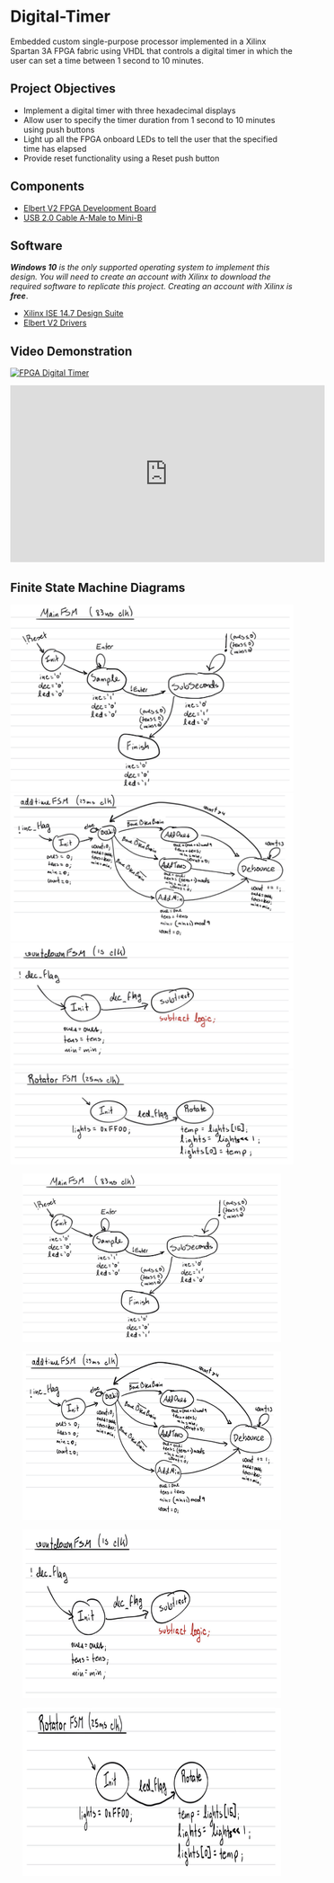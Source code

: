 # Digital-Timer
Embedded custom single-purpose processor implemented in a Xilinx Spartan 3A FPGA fabric using VHDL that controls a digital timer in which the user can set a time between 1 second to 10 minutes.

## Project Objectives
* Implement a digital timer with three hexadecimal displays
* Allow user to specify the timer duration from 1 second to 10 minutes using push buttons
* Light up all the FPGA onboard LEDs to tell the user that the specified time has elapsed
* Provide reset functionality using a Reset push button

## Components
* [Elbert V2 FPGA Development Board](https://numato.com/product/elbert-v2-spartan-3a-fpga-development-board)
* [USB 2.0 Cable A-Male to Mini-B](https://www.amazon.com/AmazonBasics-USB-2-0-Cable-Male/dp/B00NH11N5A)

## Software
_**Windows 10** is the only supported operating system to implement this design.
You will need to create an account with Xilinx to download the required software to replicate this project. Creating an account with Xilinx is **free**_.
* [Xilinx ISE 14.7 Design Suite](https://www.xilinx.com/member/forms/download/xef.html?filename=Xilinx_ISE_DS_14.7_1015_1.tar)
* [Elbert V2 Drivers](https://numato.com/wp-content/uploads/2019/06/numatocdcdriver.zip)

## Video Demonstration
[![FPGA Digital Timer](https://img.youtube.com/vi/oacW3tYSKds/0.jpg)](https://www.youtube.com/watch?v=oacW3tYSKds)
<iframe width="560" height="315" src="https://www.youtube.com/embed/oacW3tYSKds" frameborder="0" allow="accelerometer; autoplay; encrypted-media; gyroscope; picture-in-picture" allowfullscreen></iframe>

## Finite State Machine Diagrams
![Image of MainFSM](https://github.com/adrianmuino/Digital-Timer/blob/master/DigitalTimer/img/MainFSM.png)
![Image of addtimeFSM](https://github.com/adrianmuino/Digital-Timer/blob/master/DigitalTimer/img/addtimeFSM.png)
![Image of countdownFSM](https://github.com/adrianmuino/Digital-Timer/blob/master/DigitalTimer/img/countdownFSM.png)
![Image of RotatorFSM](https://github.com/adrianmuino/Digital-Timer/blob/master/DigitalTimer/img/RotatorFSM.png)

<p align="center">
  <img width="460" height="300" src="https://github.com/adrianmuino/Digital-Timer/blob/master/DigitalTimer/img/MainFSM.png">
</p>
<p align="center">
  <img width="460" height="300" src="https://github.com/adrianmuino/Digital-Timer/blob/master/DigitalTimer/img/addtimeFSM.png">
</p>
<p align="center">
  <img width="460" height="300" src="https://github.com/adrianmuino/Digital-Timer/blob/master/DigitalTimer/img/countdownFSM.png">
</p>
<p align="center">
  <img width="460" height="300" src="https://github.com/adrianmuino/Digital-Timer/blob/master/DigitalTimer/img/RotatorFSM.png">
</p>
